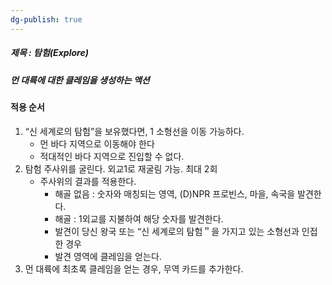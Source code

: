 ```yaml
---
dg-publish: true
---
```

##### 제목 : 탐험(Explore)
##### 먼 대륙에 대한 클레임을 생성하는 액션

#### 적용 순서
1. “신 세계로의 탐험”을 보유했다면, 1 소형선을 이동 가능하다.
   - 먼 바다 지역으로 이동해야 한다
   - 적대적인 바다 지역으로 진입할 수 없다.
2. 탐험 주사위를 굴린다. 외교1로 재굴림 가능. 최대 2회
   - 주사위의 결과를 적용한다.  
     - 해골 없음 : 숫자와 매칭되는 영역, (D)NPR 프로빈스, 마을, 속국을 발견한다.  
     - 해골 : 1외교를 지불하여 해당 숫자를 발견한다.
     - 발견이 당신 왕국 또는 “신 세계로의 탐험＂을 가지고 있는 소형선과 인접한 경우
     - 발견 영역에 클레임을 얻는다.
3. 먼 대륙에 최초록 클레임을 얻는 경우, 무역 카드를 추가한다.
